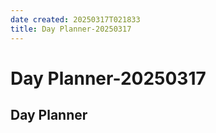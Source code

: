 ```yaml
---
date created: 20250317T021833
title: Day Planner-20250317
---
```


# Day Planner-20250317

## Day Planner
